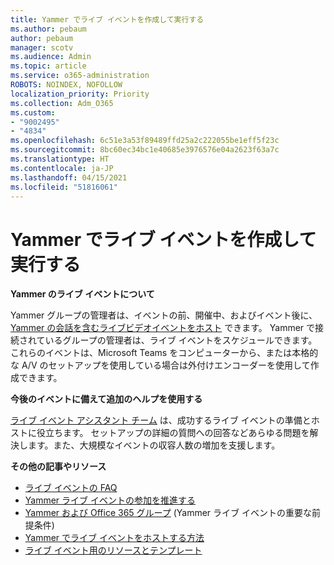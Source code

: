 ```yaml
---
title: Yammer でライブ イベントを作成して実行する
ms.author: pebaum
author: pebaum
manager: scotv
ms.audience: Admin
ms.topic: article
ms.service: o365-administration
ROBOTS: NOINDEX, NOFOLLOW
localization_priority: Priority
ms.collection: Adm_O365
ms.custom:
- "9002495"
- "4834"
ms.openlocfilehash: 6c51e3a53f89489ffd25a2c222055be1eff5f23c
ms.sourcegitcommit: 8bc60ec34bc1e40685e3976576e04a2623f63a7c
ms.translationtype: HT
ms.contentlocale: ja-JP
ms.lasthandoff: 04/15/2021
ms.locfileid: "51816061"
---
```

# <a name="create-and-run-live-events-in-yammer"></a>Yammer でライブ イベントを作成して実行する

**Yammer のライブ イベントについて**

Yammer グループの管理者は、イベントの前、開催中、およびイベント後に、[Yammer の会話を含むライブビデオイベントをホスト](https://docs.microsoft.com/yammer/manage-yammer-groups/yammer-live-events) できます。 Yammer で接続されているグループの管理者は、ライブ イベントをスケジュールできます。 これらのイベントは、Microsoft Teams をコンピューターから、または本格的な A/V のセットアップを使用している場合は外付けエンコーダーを使用して作成できます。

**今後のイベントに備えて追加のヘルプを使用する**

[ライブ イベント アシスタント チーム](https://aka.ms/AA87gbh) は、成功するライブ イベントの準備とホストに役立ちます。 セットアップの詳細の質問への回答などあらゆる問題を解決します。また、大規模なイベントの収容人数の増加を支援します。

**その他の記事やリソース**

- [ライブ イベントの FAQ](https://support.office.com/article/43bbd59d-a734-4c8f-923d-6a239d137d34)
- [Yammer ライブ イベントの参加を推進する](https://support.office.com/article/drive-engagement-in-a-yammer-live-event-c0244ad8-6dcb-419c-add9-2e4a00543412?ui=en-US&rs=en-US&ad=US)
- [Yammer および Office 365 グループ](https://docs.microsoft.com/yammer/manage-yammer-groups/yammer-and-office-365-groups) (Yammer ライブ イベントの重要な前提条件)
- [Yammer でライブ イベントをホストする方法](https://aka.ms/LiveEventsinYammerplaybook)
- [ライブ イベント用のリソースとテンプレート](https://aka.ms/LiveEventYammerTemplates)

